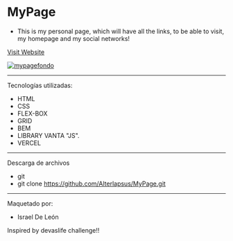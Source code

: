 # MyPage

- This is my personal page, which will have all the links, to be able to visit, my homepage and my social networks!



<a href="https://my-page-profile.vercel.app"  target="_blank">Visit Website </a>

<a href="https://ibb.co/T2XcV76"><img src="https://i.ibb.co/B3DLXQb/mypagefondo.png" alt="mypagefondo" border="0"></a>

---

Tecnologías utilizadas: 

- HTML 
- CSS
- FLEX-BOX  
- GRID
- BEM
- LIBRARY VANTA "JS".
- VERCEL 

---

Descarga de archivos 

- git 
- git clone https://github.com/Alterlapsus/MyPage.git

---

Maquetado por: 

- Israel De León 

Inspired by devaslife challenge!!
